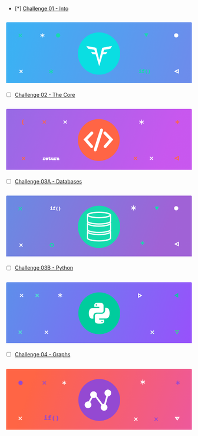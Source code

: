 - [*] [Challenge 01 - Into](https://github.com/abrar-mahedavi/challenges/tree/main/CodeSignal/Arcade/Intro)

## ![Alt text](Intro_Un.png?raw=true "Intro")

- [ ] [Challenge 02 - The Core](https://github.com/abrar-mahedavi/challenges/CodeSignal/Arcade/The%20Core)

## ![Alt text](The_Core_un.png?raw=true "The Core")

- [ ] [Challenge 03A - Databases](https://github.com/abrar-mahedavi/challenges/CodeSignal/Arcade/Databases)

## ![Alt text](Database_Un.png?raw=true "Database")

- [ ] [Challenge 03B - Python](https://github.com/abrar-mahedavi/challenges/CodeSignal/Arcade/Python)

## ![Alt text](Python_un.png?raw=true "Database")

- [ ] [Challenge 04 - Graphs](https://github.com/abrar-mahedavi/challenges/CodeSignal/Arcade/Graphs)

## ![Alt text](Graphs_un.png?raw=true "Graphs")
